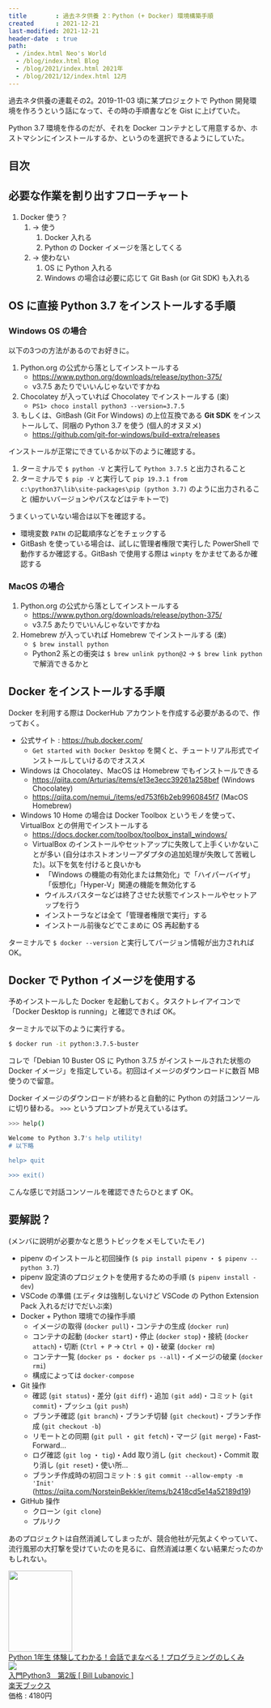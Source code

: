 ```yaml
---
title        : 過去ネタ供養 2：Python (+ Docker) 環境構築手順
created      : 2021-12-21
last-modified: 2021-12-21
header-date  : true
path:
  - /index.html Neo's World
  - /blog/index.html Blog
  - /blog/2021/index.html 2021年
  - /blog/2021/12/index.html 12月
---
```


過去ネタ供養の連載その2。2019-11-03 頃に某プロジェクトで Python 開発環境を作ろうという話になって、その時の手順書などを Gist に上げていた。

Python 3.7 環境を作るのだが、それを Docker コンテナとして用意するか、ホストマシンにインストールするか、というのを選択できるようにしていた。

## 目次

## 必要な作業を割り出すフローチャート

1. Docker 使う？
    1. → 使う
        1. Docker 入れる
        2. Python の Docker イメージを落としてくる
    2. → 使わない
        1. OS に Python 入れる
        2. Windows の場合は必要に応じて Git Bash (or Git SDK) も入れる

## OS に直接 Python 3.7 をインストールする手順

### Windows OS の場合

以下の3つの方法があるのでお好きに。

1. Python.org の公式から落としてインストールする
    - <https://www.python.org/downloads/release/python-375/>
    - v3.7.5 あたりでいいんじゃないですかね
2. Chocolatey が入っていれば Chocolatey でインストールする (楽)
    - `PS1> choco install python3 --version=3.7.5`
3. もしくは、GitBash (Git For Windows) の上位互換である **Git SDK** をインストールして、同梱の Python 3.7 を使う (個人的オヌヌメ)
    - <https://github.com/git-for-windows/build-extra/releases>

インストールが正常にできているか以下のように確認する。

1. ターミナルで `$ python -V` と実行して `Python 3.7.5` と出力されること
2. ターミナルで `$ pip -V` と実行して `pip 19.3.1 from c:\python37\lib\site-packages\pip (python 3.7)` のように出力されること (細かいバージョンやパスなどはテキトーで)

うまくいっていない場合は以下を確認する。

- 環境変数 `PATH` の記載順序などをチェックする
- GitBash を使っている場合は、試しに管理者権限で実行した PowerShell で動作するか確認する。GitBash で使用する際は `winpty` をかませてあるか確認する

### MacOS の場合

1. Python.org の公式から落としてインストールする
    - <https://www.python.org/downloads/release/python-375/>
    - v3.7.5 あたりでいいんじゃないですかね
2. Homebrew が入っていれば Homebrew でインストールする (楽)
    - `$ brew install python`
    - Python2 系との衝突は `$ brew unlink python@2` → `$ brew link python` で解消できるかと

## Docker をインストールする手順

Docker を利用する際は DockerHub アカウントを作成する必要があるので、作っておく。

- 公式サイト : <https://hub.docker.com/>
    - `Get started with Docker Desktop` を開くと、チュートリアル形式でインストールしていけるのでオススメ
- Windows は Chocolatey、MacOS は Homebrew でもインストールできる
    - <https://qiita.com/Arturias/items/e13e3ecc39261a258bef> (Windows Chocolatey)
    - <https://qiita.com/nemui_/items/ed753f6b2eb9960845f7> (MacOS Homebrew)
- Windows 10 Home の場合は Docker Toolbox というモノを使って、VirtualBox との併用でインストールする
    - <https://docs.docker.com/toolbox/toolbox_install_windows/>
    - VirtualBox のインストールやセットアップに失敗して上手くいかないことが多い (自分はホストオンリーアダプタの追加処理が失敗して苦戦した)。以下を気を付けると良いかも
        - 「Windows の機能の有効化または無効化」で「ハイパーバイザ」「仮想化」「Hyper-V」関連の機能を無効化する
        - ウイルスバスターなどは終了させた状態でインストールやセットアップを行う
        - インストーラなどは全て「管理者権限で実行」する
        - インストール前後などでこまめに OS 再起動する

ターミナルで `$ docker --version` と実行してバージョン情報が出力されれば OK。

## Docker で Python イメージを使用する

予めインストールした Docker を起動しておく。タスクトレイアイコンで「Docker Desktop is running」と確認できれば OK。

ターミナルで以下のように実行する。

```bash
$ docker run -it python:3.7.5-buster
```

コレで「Debian 10 Buster OS に Python 3.7.5 がインストールされた状態の Docker イメージ」を指定している。初回はイメージのダウンロードに数百 MB 使うので留意。

Docker イメージのダウンロードが終わると自動的に Python の対話コンソールに切り替わる。 `>>>` というプロンプトが見えているはず。

```bash
>>> help()

Welcome to Python 3.7's help utility!
# 以下略

help> quit

>>> exit()
```

こんな感じで対話コンソールを確認できたらひとまず OK。

## 要解説？

(メンバに説明が必要かなと思うトピックをメモしていたモノ)

- pipenv のインストールと初回操作 (`$ pip install pipenv` ・ `$ pipenv --python 3.7`)
- pipenv 設定済のプロジェクトを使用するための手順 (`$ pipenv install -dev`)
- VSCode の準備 (エディタは強制しないけど VSCode の Python Extension Pack 入れるだけでだいぶ楽)
- Docker + Python 環境での操作手順
    - イメージの取得 (`docker pull`)・コンテナの生成 (`docker run`)
    - コンテナの起動 (`docker start`)・停止 (`docker stop`)・接続 (`docker attach`)・切断 (`Ctrl + P` → `Ctrl + Q`)・破棄 (`docker rm`)
    - コンテナ一覧 (`docker ps` ・ `docker ps --all`)・イメージの破棄 (`docker rmi`)
    - 構成によっては `docker-compose`
- Git 操作
    - 確認 (`git status`)・差分 (`git diff`)・追加 `(git add`)・コミット (`git commit`)・プッシュ (`git push`)
    - ブランチ確認 (`git branch`)・ブランチ切替 (`git checkout`)・ブランチ作成 (`git checkout -b`)
    - リモートとの同期 (`git pull` ・ `git fetch`)・マージ (`git merge`)・Fast-Forward…
    - ログ確認 (`git log` ・ `tig`)・Add 取り消し (`git checkout`)・Commit 取り消し (`git reset`)・使い所…
    - ブランチ作成時の初回コミット : `$ git commit --allow-empty -m 'Init'` (<https://qiita.com/NorsteinBekkler/items/b2418cd5e14a52189d19>)
- GitHub 操作
    - クローン `(git clone`)
    - プルリク

あのプロジェクトは自然消滅してしまったが、競合他社が元気よくやっていて、流行風邪の大打撃を受けていたのを見るに、自然消滅は悪くない結果だったのかもしれない。

<div class="ad-amazon">
  <div class="ad-amazon-image">
    <a href="https://www.amazon.co.jp/dp/B076DDBBK9?tag=neos21-22&amp;linkCode=osi&amp;th=1&amp;psc=1">
      <img src="https://m.media-amazon.com/images/I/61mUe-f7C6L._SL160_.jpg" width="126" height="160">
    </a>
  </div>
  <div class="ad-amazon-info">
    <div class="ad-amazon-title">
      <a href="https://www.amazon.co.jp/dp/B076DDBBK9?tag=neos21-22&amp;linkCode=osi&amp;th=1&amp;psc=1">Python 1年生 体験してわかる！会話でまなべる！プログラミングのしくみ</a>
    </div>
  </div>
</div>

<div class="ad-rakuten">
  <div class="ad-rakuten-image">
    <a href="https://hb.afl.rakuten.co.jp/hgc/g00q0722.waxyc9ff.g00q0722.waxyd017/?pc=https%3A%2F%2Fitem.rakuten.co.jp%2Fbook%2F16627214%2F&amp;m=http%3A%2F%2Fm.rakuten.co.jp%2Fbook%2Fi%2F20271780%2F">
      <img src="https://thumbnail.image.rakuten.co.jp/@0_mall/book/cabinet/9328/9784873119328.jpg?_ex=128x128">
    </a>
  </div>
  <div class="ad-rakuten-info">
    <div class="ad-rakuten-title">
      <a href="https://hb.afl.rakuten.co.jp/hgc/g00q0722.waxyc9ff.g00q0722.waxyd017/?pc=https%3A%2F%2Fitem.rakuten.co.jp%2Fbook%2F16627214%2F&amp;m=http%3A%2F%2Fm.rakuten.co.jp%2Fbook%2Fi%2F20271780%2F">入門Python3　第2版 [ Bill Lubanovic ]</a>
    </div>
    <div class="ad-rakuten-shop">
      <a href="https://hb.afl.rakuten.co.jp/hgc/g00q0722.waxyc9ff.g00q0722.waxyd017/?pc=https%3A%2F%2Fwww.rakuten.co.jp%2Fbook%2F&amp;m=http%3A%2F%2Fm.rakuten.co.jp%2Fbook%2F">楽天ブックス</a>
    </div>
    <div class="ad-rakuten-price">価格 : 4180円</div>
  </div>
</div>
